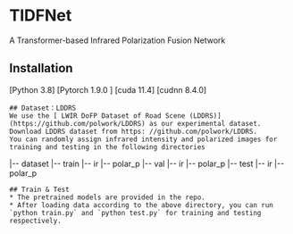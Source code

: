 # TIDFNet
A Transformer-based Infrared Polarization Fusion Network

## Installation
[Python 3.8]
[Pytorch 1.9.0 ]
[cuda 11.4]
[cudnn 8.4.0]
```
## Dataset：LDDRS
We use the [ LWIR DoFP Dataset of Road Scene (LDDRS)](https://github.com/polwork/LDDRS) as our experimental dataset.
Download LDDRS dataset from https: //github.com/polwork/LDDRS.
You can randomly assign infrared intensity and polarized images for training and testing in the following directories
```
|-- dataset
  |-- train
    |-- ir
    |-- polar_p
  |-- val
    |-- ir
    |-- polar_p
  |-- test
    |-- ir
    |-- polar_p
```
## Train & Test
* The pretrained models are provided in the repo. 
* After loading data according to the above directory, you can run `python train.py` and `python test.py` for training and testing respectively.
